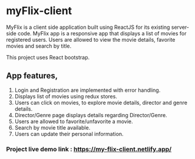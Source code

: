 # myFlix-client 
MyFlix is a client side application built using ReactJS for its existing server-side code. MyFlix app is a responsive app that displays a list of movies for registered users. Users are allowed to view the movie details, favorite movies and search by title.

This project uses React bootstrap.

## App features,

1. Login and Registration are implemented with error handling.
2. Displays list of movies using redux stores.
3. Users can click on movies, to explore movie details, director and genre details.
4. Director/Genre page displays details regarding Director/Genre.
5. Users are allowed to favorite/unfavorite a movie.
6. Search by movie title available.
7. Users can update their personal information.  

### Project live demo link : https://my-flix-client.netlify.app/
